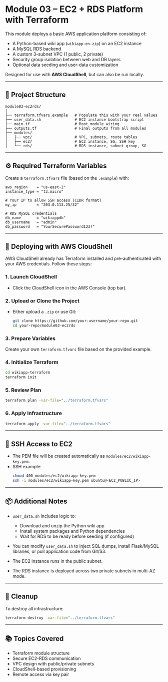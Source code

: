 
# Module 03 – EC2 + RDS Platform with Terraform

This module deploys a basic AWS application platform consisting of:
- A Python-based wiki app (`wikiapp-en.zip`) on an EC2 instance
- A MySQL RDS backend
- A custom 3-subnet VPC (1 public, 2 private)
- Security group isolation between web and DB layers
- Optional data seeding and user-data customization

Designed for use with **AWS CloudShell**, but can also be run locally.

---

## 🧱 Project Structure

```
module03-ec2rds/
│
├── terraform.tfvars.example   # Populate this with your real values
├── user_data.sh               # EC2 instance bootstrap script
├── main.tf                    # Root module wiring
├── outputs.tf                 # Final outputs from all modules
├── modules/
│   ├── vpc/                   # VPC, subnets, route tables
│   ├── ec2/                   # EC2 instance, SG, SSH key
│   └── rds/                   # RDS instance, subnet group, SG
```

---

## ⚙️ Required Terraform Variables

Create a `terraform.tfvars` file (based on the `.example`) with:

```hcl
aws_region    = "us-east-2"
instance_type = "t3.micro"

# Your IP to allow SSH access (CIDR format)
my_ip         = "203.0.113.25/32"

# RDS MySQL credentials
db_name       = "wikiappdb"
db_username   = "admin"
db_password   = "YourSecurePassword123!"
```

---

## 🚀 Deploying with AWS CloudShell

AWS CloudShell already has Terraform installed and pre-authenticated with your AWS credentials. Follow these steps:

### 1. Launch CloudShell
- Click the CloudShell icon in the AWS Console (top bar).

### 2. Upload or Clone the Project
- Either upload a `.zip` or use Git:
  ```bash
  git clone https://github.com/your-username/your-repo.git
  cd your-repo/module03-ec2rds
  ```

### 3. Prepare Variables
Create your own `terraform.tfvars` file based on the provided example.

### 4. Initialize Terraform
```bash
cd wikiapp-terraform
terraform init
```

### 5. Review Plan
```bash
terraform plan -var-file="../terraform.tfvars"
```

### 6. Apply Infrastructure
```bash
terraform apply -var-file="../terraform.tfvars"
```

---

## 🔐 SSH Access to EC2

- The PEM file will be created automatically as `modules/ec2/wikiapp-key.pem`.
- SSH example:
  ```bash
  chmod 400 modules/ec2/wikiapp-key.pem
  ssh -i modules/ec2/wikiapp-key.pem ubuntu@<EC2_PUBLIC_IP>
  ```

---

## 📦 Additional Notes

- `user_data.sh` includes logic to:
  - Download and unzip the Python wiki app
  - Install system packages and Python dependencies
  - Wait for RDS to be ready before seeding (if configured)

- You can modify `user_data.sh` to inject SQL dumps, install Flask/MySQL libraries, or pull application code from Git/S3.

- The EC2 instance runs in the public subnet.
- The RDS instance is deployed across two private subnets in multi-AZ mode.

---

## 🧼 Cleanup

To destroy all infrastructure:

```bash
terraform destroy -var-file="../terraform.tfvars"
```

---

## 📚 Topics Covered

- Terraform module structure
- Secure EC2-RDS communication
- VPC design with public/private subnets
- CloudShell-based provisioning
- Remote access via key pair
